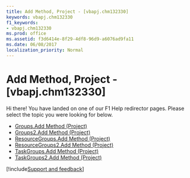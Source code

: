 ```yaml
---
title: Add Method, Project - [vbapj.chm132330]
keywords: vbapj.chm132330
f1_keywords:
- vbapj.chm132330
ms.prod: office
ms.assetid: f3d6414e-8f29-4df8-96d9-a6076ad9fa11
ms.date: 06/08/2017
localization_priority: Normal
---
```



# Add Method, Project - [vbapj.chm132330]

Hi there! You have landed on one of our F1 Help redirector pages. Please select the topic you were looking for below.

- [Groups.Add Method (Project)](https://msdn.microsoft.com/library/320bafe1-0cbd-282c-ffbc-c37d69088578%28Office.15%29.aspx)
- [Groups2.Add Method (Project)](https://msdn.microsoft.com/library/fc4d6dfc-87b5-b4fb-5bbb-5e3b0a47c142%28Office.15%29.aspx)
- [ResourceGroups.Add Method (Project)](https://msdn.microsoft.com/library/cf29b43d-9746-ed87-8717-6f46fdd2319b%28Office.15%29.aspx)
- [ResourceGroups2.Add Method (Project)](https://msdn.microsoft.com/library/28bf0ab1-de03-1519-0817-8e2bc4417940%28Office.15%29.aspx)
- [TaskGroups.Add Method (Project)](https://msdn.microsoft.com/library/e64d55db-6adc-5a6f-5b60-cd99bc1ab82a%28Office.15%29.aspx)
- [TaskGroups2.Add Method (Project)](https://msdn.microsoft.com/library/2f7a39a4-527f-1355-f3d0-4d5e674bf00c%28Office.15%29.aspx)

[!include[Support and feedback](~/includes/feedback-boilerplate.md)]